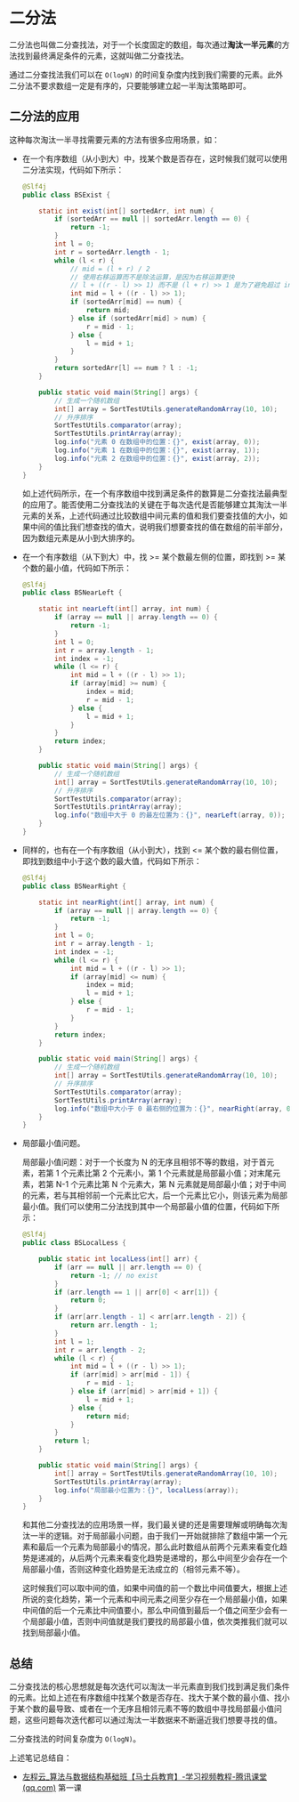 # 二分法

二分法也叫做二分查找法，对于一个长度固定的数组，每次通过**淘汰一半元素**的方法找到最终满足条件的元素，这就叫做二分查找法。

通过二分查找法我们可以在 `O(logN)` 的时间复杂度内找到我们需要的元素。此外二分法不要求数组一定是有序的，只要能够建立起一半淘汰策略即可。

## 二分法的应用

这种每次淘汰一半寻找需要元素的方法有很多应用场景，如：

- 在一个有序数组（从小到大）中，找某个数是否存在，这时候我们就可以使用二分法实现，代码如下所示：

  ```java
  @Slf4j
  public class BSExist {
  
      static int exist(int[] sortedArr, int num) {
          if (sortedArr == null || sortedArr.length == 0) {
              return -1;
          }
          int l = 0;
          int r = sortedArr.length - 1;
          while (l < r) {
              // mid = (l + r) / 2
              // 使用右移运算而不是除法运算，是因为右移运算更快
              // l + ((r - l) >> 1) 而不是 (l + r) >> 1 是为了避免超过 int 的最大值
              int mid = l + ((r - l) >> 1);
              if (sortedArr[mid] == num) {
                  return mid;
              } else if (sortedArr[mid] > num) {
                  r = mid - 1;
              } else {
                  l = mid + 1;
              }
          }
          return sortedArr[l] == num ? l : -1;
      }
  
      public static void main(String[] args) {
          // 生成一个随机数组
          int[] array = SortTestUtils.generateRandomArray(10, 10);
          // 升序排序
          SortTestUtils.comparator(array);
          SortTestUtils.printArray(array);
          log.info("元素 0 在数组中的位置：{}", exist(array, 0));
          log.info("元素 1 在数组中的位置：{}", exist(array, 1));
          log.info("元素 2 在数组中的位置：{}", exist(array, 2));
      }
  }
  ```

  如上述代码所示，在一个有序数组中找到满足条件的数算是二分查找法最典型的应用了。能否使用二分查找法的关键在于每次迭代是否能够建立其淘汰一半元素的关系，上述代码通过比较数组中间元素的值和我们要查找值的大小，如果中间的值比我们想查找的值大，说明我们想要查找的值在数组的前半部分，因为数组元素是从小到大排序的。

- 在一个有序数组（从下到大）中，找 >= 某个数最左侧的位置，即找到 >= 某个数的最小值，代码如下所示：

  ```java
  @Slf4j
  public class BSNearLeft {
  
      static int nearLeft(int[] array, int num) {
          if (array == null || array.length == 0) {
              return -1;
          }
          int l = 0;
          int r = array.length - 1;
          int index = -1;
          while (l <= r) {
              int mid = l + ((r - l) >> 1);
              if (array[mid] >= num) {
                  index = mid;
                  r = mid - 1;
              } else {
                  l = mid + 1;
              }
          }
          return index;
      }
  
      public static void main(String[] args) {
          // 生成一个随机数组
          int[] array = SortTestUtils.generateRandomArray(10, 10);
          // 升序排序
          SortTestUtils.comparator(array);
          SortTestUtils.printArray(array);
          log.info("数组中大于 0 的最左位置为：{}", nearLeft(array, 0));
      }
  }
  ```

- 同样的，也有在一个有序数组（从小到大），找到 <= 某个数的最右侧位置，即找到数组中小于这个数的最大值，代码如下所示：

  ```java
  @Slf4j
  public class BSNearRight {
  
      static int nearRight(int[] array, int num) {
          if (array == null || array.length == 0) {
              return -1;
          }
          int l = 0;
          int r = array.length - 1;
          int index = -1;
          while (l <= r) {
              int mid = l + ((r - l) >> 1);
              if (array[mid] <= num) {
                  index = mid;
                  l = mid + 1;
              } else {
                  r = mid - 1;
              }
          }
          return index;
      }
  
      public static void main(String[] args) {
          // 生成一个随机数组
          int[] array = SortTestUtils.generateRandomArray(10, 10);
          // 升序排序
          SortTestUtils.comparator(array);
          SortTestUtils.printArray(array);
          log.info("数组中大小于 0 最右侧的位置为：{}", nearRight(array, 0));
      }
  }
  ```

- 局部最小值问题。

  局部最小值问题：对于一个长度为 N 的无序且相邻不等的数组，对于首元素，若第 1 个元素比第 2 个元素小，第 1 个元素就是局部最小值；对末尾元素，若第 N-1 个元素比第 N 个元素大，第 N 元素就是局部最小值；对于中间的元素，若与其相邻前一个元素比它大，后一个元素比它小，则该元素为局部最小值。我们可以使用二分法找到其中一个局部最小值的位置，代码如下所示：

  ```java
  @Slf4j
  public class BSLocalLess {
  
      public static int localLess(int[] arr) {
          if (arr == null || arr.length == 0) {
              return -1; // no exist
          }
          if (arr.length == 1 || arr[0] < arr[1]) {
              return 0;
          }
          if (arr[arr.length - 1] < arr[arr.length - 2]) {
              return arr.length - 1;
          }
          int l = 1;
          int r = arr.length - 2;
          while (l < r) {
              int mid = l + ((r - l) >> 1);
              if (arr[mid] > arr[mid - 1]) {
                  r = mid - 1;
              } else if (arr[mid] > arr[mid + 1]) {
                  l = mid + 1;
              } else {
                  return mid;
              }
          }
          return l;
      }
  
      public static void main(String[] args) {
          int[] array = SortTestUtils.generateRandomArray(10, 10);
          SortTestUtils.printArray(array);
          log.info("局部最小位置为：{}", localLess(array));
      }
  }
  ```

  和其他二分查找法的应用场景一样，我们最关键的还是需要理解或明确每次淘汰一半的逻辑。对于局部最小问题，由于我们一开始就排除了数组中第一个元素和最后一个元素为局部最小的情况，那么此时数组从前两个元素来看变化趋势是递减的，从后两个元素来看变化趋势是递增的，那么中间至少会存在一个局部最小值，否则这种变化趋势是无法成立的（相邻元素不等）。

  这时候我们可以取中间的值，如果中间值的前一个数比中间值要大，根据上述所说的变化趋势，第一个元素和中间元素之间至少存在一个局部最小值，如果中间值的后一个元素比中间值要小，那么中间值到最后一个值之间至少会有一个局部最小值，否则中间值就是我们要找的局部最小值，依次类推我们就可以找到局部最小值。

## 总结

二分查找法的核心思想就是每次迭代可以淘汰一半元素直到我们找到满足我们条件的元素。比如上述在有序数组中找某个数是否存在、找大于某个数的最小值、找小于某个数的最导致、或者在一个无序且相邻元素不等的数组中寻找局部最小值问题，这些问题每次迭代都可以通过淘汰一半数据来不断逼近我们想要寻找的值。

二分查找法的时间复杂度为 `O(logN)`。

上述笔记总结自：

- [左程云_算法与数据结构基础班【马士兵教育】-学习视频教程-腾讯课堂 (qq.com)](https://ke.qq.com/course/2145184?tuin=b09cbb87) 第一课